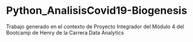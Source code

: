 # Python_AnalisisCovid19-Biogenesis
Trabajo generado en el contexto de Proyecto Integrador del Módulo 4 del Bootcamp de Henry de la Carrera Data Analytics
